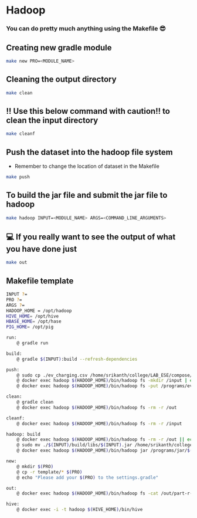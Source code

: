 # Hadoop

### **You can do pretty much anything using the Makefile 😎**

## Creating new gradle module
```bash
make new PRO=<MODULE_NAME>
```

## Cleaning the output directory
```bash
make clean
```

## ‼️ Use this below command with caution‼️ to clean the input directory
```bash
make cleanf
```

## Push the dataset into the hadoop file system
- Remember to change the location of dataset in the Makefile
```bash
make push
```

## To build the jar file and submit the jar file to hadoop
```bash
make hadoop INPUT=<MODULE_NAME> ARGS=<COMMAND_LINE_ARGUMENTS>
```

## 💻 If you really want to see the output of what you have done just
``` bash 
make out 
```

## Makefile template
```bash
INPUT ?=
PRO ?=
ARGS ?=
HADOOP_HOME = /opt/hadoop
HIVE_HOME= /opt/hive
HBASE_HOME= /opt/hase
PIG_HOME= /opt/pig

run:
	@ gradle run

build:
	@ gradle $(INPUT):build --refresh-dependencies

push:
	@ sudo cp ./ev_charging.csv /home/srikanth/college/LAB_ESE/compose/data/ev_charging.csv
	@ docker exec hadoop $(HADOOP_HOME)/bin/hadoop fs -mkdir /input | echo "already exists"
	@ docker exec hadoop $(HADOOP_HOME)/bin/hadoop fs -put /programs/ev_charging.csv /ev_charging.csv

clean: 
	@ gradle clean
	@ docker exec hadoop $(HADOOP_HOME)/bin/hadoop fs -rm -r /out

cleanf:
	@ docker exec hadoop $(HADOOP_HOME)/bin/hadoop fs -rm -r /input

hadoop: build
	@ docker exec hadoop $(HADOOP_HOME)/bin/hadoop fs -rm -r /out || echo "No out directory exists"
	@ sudo mv ./$(INPUT)/build/libs/$(INPUT).jar /home/srikanth/college/LAB_ESE/compose/data/jar/
	@ docker exec hadoop $(HADOOP_HOME)/bin/hadoop jar /programs/jar/$(INPUT).jar /ev_charging.csv /out $(ARGS)

new: 
	@ mkdir $(PRO)
	@ cp -r template/* $(PRO)
	@ echo "Please add your $(PRO) to the settings.gradle"

out:
	@ docker exec hadoop $(HADOOP_HOME)/bin/hadoop fs -cat /out/part-r-00000

hive:
	@ docker exec -i -t hadoop $(HIVE_HOME)/bin/hive
```
